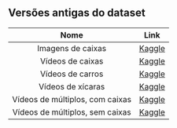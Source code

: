 ## Versões antigas do dataset

| Nome  | Link |
|:-----:|:----:|
| Imagens de caixas | [Kaggle](https://www.kaggle.com/paulogsc/caixas) |
| Vídeos de caixas | [Kaggle](https://www.kaggle.com/paulogsc/caixas1) |
| Vídeos de carros | [Kaggle](https://www.kaggle.com/paulogsc/carros1) |
| Vídeos de xícaras | [Kaggle](https://www.kaggle.com/paulogsc/xicaras1) |
| Vídeos de múltiplos, com caixas | [Kaggle](https://www.kaggle.com/paulogsc/mult1) |
| Vídeos de múltiplos, sem caixas | [Kaggle](https://www.kaggle.com/paulogsc/mult2) |
